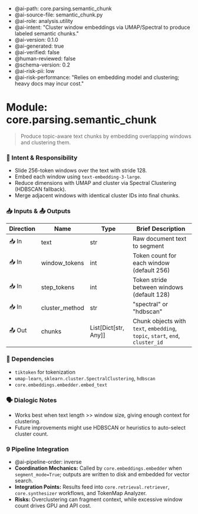 - @ai-path: core.parsing.semantic_chunk
- @ai-source-file: semantic_chunk.py
- @ai-role: analysis.utility
- @ai-intent: "Cluster window embeddings via UMAP/Spectral to produce labeled semantic chunks."
- @ai-version: 0.1.0
- @ai-generated: true
- @ai-verified: false
- @human-reviewed: false
- @schema-version: 0.2
- @ai-risk-pii: low
- @ai-risk-performance: "Relies on embedding model and clustering; heavy docs may incur cost."

# Module: core.parsing.semantic_chunk
> Produce topic-aware text chunks by embedding overlapping windows and clustering them.

### 🎯 Intent & Responsibility
- Slide 256-token windows over the text with stride 128.
- Embed each window using `text-embedding-3-large`.
- Reduce dimensions with UMAP and cluster via Spectral Clustering (HDBSCAN fallback).
- Merge adjacent windows with identical cluster IDs into final chunks.

### 📥 Inputs & 📤 Outputs
| Direction | Name | Type | Brief Description |
|-----------|------|------|-------------------|
| 📥 In | text | str | Raw document text to segment |
| 📥 In | window_tokens | int | Token count for each window (default 256) |
| 📥 In | step_tokens | int | Token stride between windows (default 128) |
| 📥 In | cluster_method | str | "spectral" or "hdbscan" |
| 📤 Out | chunks | List[Dict[str, Any]] | Chunk objects with `text`, `embedding`, `topic`, `start`, `end`, `cluster_id` |

### 🔗 Dependencies
- `tiktoken` for tokenization
- `umap-learn`, `sklearn.cluster.SpectralClustering`, `hdbscan`
- `core.embeddings.embedder.embed_text`

### 🗣 Dialogic Notes
- Works best when text length >> window size, giving enough context for clustering.
- Future improvements might use HDBSCAN or heuristics to auto-select cluster count.

### 9 Pipeline Integration
- @ai-pipeline-order: inverse
- **Coordination Mechanics:** Called by `core.embeddings.embedder` when `segment_mode=True`; outputs are written to disk and embedded for vector search.
- **Integration Points:** Results feed into `core.retrieval.retriever`, `core.synthesizer` workflows, and TokenMap Analyzer.
- **Risks:** Overclustering can fragment context, while excessive window count drives GPU and API cost.

